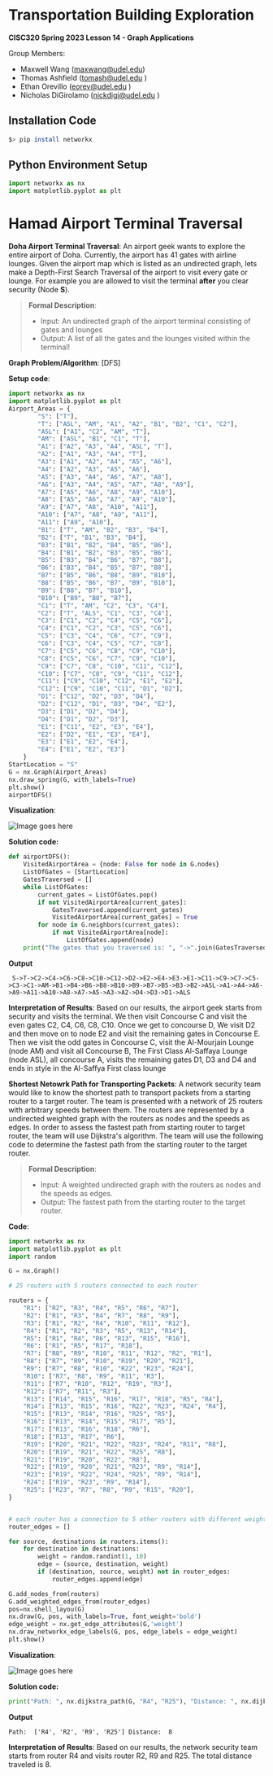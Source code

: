 # Transportation Building Exploration

**CISC320 Spring 2023 Lesson 14 - Graph Applications**

Group Members:
* Maxwell Wang (maxwang@udel.edu)
* Thomas Ashfield (tomash@udel.edu )
* Ethan Orevillo (eorev@udel.edu )
* Nicholas DiGirolamo (nickdigi@udel.edu )


## Installation Code

```sh
$> pip install networkx
```

## Python Environment Setup

```python
import networkx as nx
import matplotlib.pyplot as plt
```

# Hamad Airport Terminal Traversal

**Doha Airport Terminal Traversal**: 
An airport geek wants to explore the entire airport of Doha. Currently, the airport
has 41 gates with airline lounges. Given the airport map which is listed as an undirected graph, lets make a Depth-First
Search Traversal of the airport to visit every gate or lounge. For example you are allowed
to visit the terminal **after** you clear security (Node **S**).
> **Formal Description**:
>  * Input: An undirected graph of the airport terminal consisting of gates and lounges
>  * Output: A list of all the gates and the lounges visited within the terminal!

**Graph Problem/Algorithm**: [DFS]


**Setup code**:

```python
import networkx as nx
import matplotlib.pyplot as plt
Airport_Areas = {
        "S": ["T"],
        "T": ["ASL", "AM", "A1", "A2", "B1", "B2", "C1", "C2"],
        "ASL": ["A1", "C2", "AM", "T"],
        "AM": ["ASL", "B1", "C1", "T"],
        "A1": ["A2", "A3", "A4", "ASL", "T"],
        "A2": ["A1", "A3", "A4", "T"],
        "A3": ["A1", "A2", "A4", "A5", "A6"],
        "A4": ["A2", "A3", "A5", "A6"],
        "A5": ["A3", "A4", "A6", "A7", "A8"],
        "A6": ["A3", "A4", "A5", "A7", "A8", "A9"],
        "A7": ["A5", "A6", "A8", "A9", "A10"],
        "A8": ["A5", "A6", "A7", "A9", "A10"],
        "A9": ["A7", "A8", "A10", "A11"],
        "A10": ["A7", "A8", "A9", "A11"],
        "A11": ["A9", "A10"],
        "B1": ["T", "AM", "B2", "B3", "B4"],
        "B2": ["T", "B1", "B3", "B4"],
        "B3": ["B1", "B2", "B4", "B5", "B6"],
        "B4": ["B1", "B2", "B3", "B5", "B6"],
        "B5": ["B3", "B4", "B6", "B7", "B8"],
        "B6": ["B3", "B4", "B5", "B7", "B8"],
        "B7": ["B5", "B6", "B8", "B9", "B10"],
        "B8": ["B5", "B6", "B7", "B9", "B10"],
        "B9": ["B8", "B7", "B10"],
        "B10": ["B9", "B8", "B7"],
        "C1": ["T", "AM", "C2", "C3", "C4"],
        "C2": ["T", "ALS", "C1", "C3", "C4"],
        "C3": ["C1", "C2", "C4", "C5", "C6"],
        "C4": ["C1", "C2", "C3", "C5", "C6"],
        "C5": ["C3", "C4", "C6", "C7", "C9"],
        "C6": ["C3", "C4", "C5", "C7", "C8"],
        "C7": ["C5", "C6", "C8", "C9", "C10"],
        "C8": ["C5", "C6", "C7", "C9", "C10"],
        "C9": ["C7", "C8", "C10", "C11", "C12"],
        "C10": ["C7", "C8", "C9", "C11", "C12"],
        "C11": ["C9", "C10", "C12", "E1", "E2"],
        "C12": ["C9", "C10", "C11", "D1", "D2"],
        "D1": ["C12", "D2", "D3", "D4"],
        "D2": ["C12", "D1", "D3", "D4", "E2"],
        "D3": ["D1", "D2", "D4"],
        "D4": ["D1", "D2", "D3"],
        "E1": ["C11", "E2", "E3", "E4"],
        "E2": ["D2", "E1", "E3", "E4"],
        "E3": ["E1", "E2", "E4"],
        "E4": ["E1", "E2", "E3"]
    }
StartLocation = "S"
G = nx.Graph(Airport_Areas)
nx.draw_spring(G, with_labels=True)
plt.show()
airportDFS()
```

**Visualization**:

![Image goes here](dfs-visualization.png)

**Solution code:**

```python
def airportDFS():
    VisitedAirportArea = {node: False for node in G.nodes}
    ListOfGates = [StartLocation]
    GatesTraversed = []
    while ListOfGates:
        current_gates = ListOfGates.pop()
        if not VisitedAirportArea[current_gates]:
            GatesTraversed.append(current_gates)
            VisitedAirportArea[current_gates] = True
        for node in G.neighbors(current_gates):
            if not VisitedAirportArea[node]:
                ListOfGates.append(node)
    print("The gates that you traversed is: ", "->".join(GatesTraversed))
```

**Output**

```
 S->T->C2->C4->C6->C8->C10->C12->D2->E2->E4->E3->E1->C11->C9->C7->C5->C3->C1->AM->B1->B4->B6->B8->B10->B9->B7->B5->B3->B2->ASL->A1->A4->A6->A9->A11->A10->A8->A7->A5->A3->A2->D4->D3->D1->ALS
```

**Interpretation of Results**:
Based on our results, the airport geek starts
from security and visits the terminal. We then visit Concourse C and visit the even gates
C2, C4, C6, C8, C10. Once we get to concourse D, We visit D2 and then move on to node E2 and visit 
the remaining gates in Concourse E. Then we visit the odd gates in Concourse C,
visit the Al-Mourjain Lounge (node AM) and visit all Concourse B,
The First Class Al-Saffaya Lounge (node ASL), all concourse A, visits the remaining
gates D1, D3 and D4 and ends in style in the Al-Saffya First class lounge

 **Shortest Netowrk Path for Transporting Packets**: 
A network security team would like to know the shortest path to transport packets from a starting router
to a target router.  The team is presented with a network of 25 routers with arbitrary speeds between them.
The routers are represented by a undirected weighted graph with the routers as nodes and the speeds as edges.
In order to assess the fastest path from starting router to target router, the team will use Dijkstra's algorithm.
The team will use the following code to determine the fastest path from the starting router to the target router.
> **Formal Description**:
>  * Input: A weighted undirected graph with the routers as nodes and the speeds as edges.
>  * Output: The fastest path from the starting router to the target router.

**Code**:

```python
import networkx as nx
import matplotlib.pyplot as plt
import random

G = nx.Graph()

# 25 routers with 5 routers connected to each router

routers = {
    "R1": ["R2", "R3", "R4", "R5", "R6", "R7"],
    "R2": ["R1", "R3", "R4", "R7", "R8", "R9"],
    "R3": ["R1", "R2", "R4", "R10", "R11", "R12"],
    "R4": ["R1", "R2", "R3", "R5", "R13", "R14"],
    "R5": ["R1", "R4", "R6", "R13", "R15", "R16"],
    "R6": ["R1", "R5", "R17", "R18"],
    "R7": ["R8", "R9", "R10", "R11", "R12", "R2", "R1"],
    "R8": ["R7", "R9", "R10", "R19", "R20", "R21"],
    "R9": ["R7", "R8", "R10", "R22", "R23", "R24"],
    "R10": ["R7", "R8", "R9", "R11", "R3"],
    "R11": ["R7", "R10", "R12", "R19", "R3"],
    "R12": ["R7", "R11", "R3"],
    "R13": ["R14", "R15", "R16", "R17", "R18", "R5", "R4"],
    "R14": ["R13", "R15", "R16", "R22", "R23", "R24", "R4"],
    "R15": ["R13", "R14", "R16", "R25", "R5"],
    "R16": ["R13", "R14", "R15", "R17", "R5"],
    "R17": ["R13", "R16", "R18", "R6"],
    "R18": ["R13", "R17", "R6"],
    "R19": ["R20", "R21", "R22", "R23", "R24", "R11", "R8"],
    "R20": ["R19", "R21", "R22", "R25", "R8"],
    "R21": ["R19", "R20", "R22", "R8"],
    "R22": ["R19", "R20", "R21", "R23", "R9", "R14"],
    "R23": ["R19", "R22", "R24", "R25", "R9", "R14"],
    "R24": ["R19", "R23", "R9", "R14"],
    "R25": ["R23", "R7", "R8", "R9", "R15", "R20"],
}


# each router has a connection to 5 other routers with different weights
router_edges = []

for source, destinations in routers.items():
    for destination in destinations:
        weight = random.randint(1, 10)
        edge = (source, destination, weight)
        if (destination, source, weight) not in router_edges:
            router_edges.append(edge)

G.add_nodes_from(routers)
G.add_weighted_edges_from(router_edges)
pos=nx.shell_layou(G)
nx.draw(G, pos, with_labels=True, font_weight='bold')
edge_weight = nx.get_edge_attributes(G,'weight')
nx.draw_networkx_edge_labels(G, pos, edge_labels = edge_weight)
plt.show()
```

**Visualization**:

![Image goes here](dijkstra-visualization.png)

**Solution code:**

```python
print("Path: ", nx.dijkstra_path(G, "R4", "R25"), "Distance: ", nx.dijkstra_path_length(G, "R4", "R25"))
```

**Output**

```
Path:  ['R4', 'R2', 'R9', 'R25'] Distance:  8
```

**Interpretation of Results**:
Based on our results, the network security team starts from router R4 and visits router R2, R9 and R25.
The total distance traveled is 8.